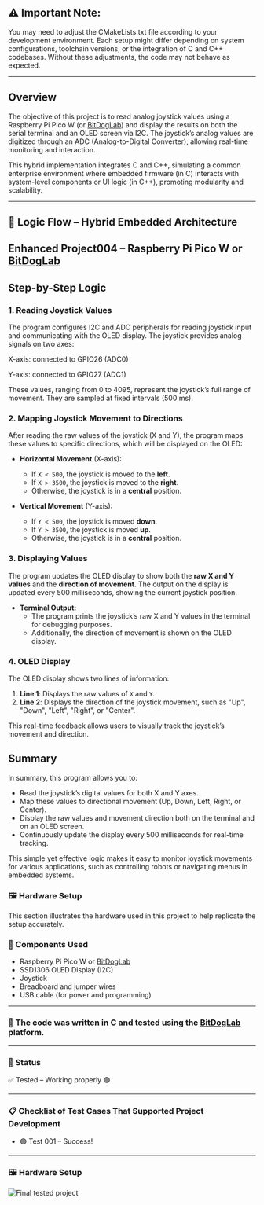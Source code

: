 ## ⚠️ Important Note:
You may need to adjust the CMakeLists.txt file according to your development environment. Each setup might differ depending on system configurations, toolchain versions, or the integration of C and C++ codebases. Without these adjustments, the code may not behave as expected.

---

## Overview

The objective of this project is to read analog joystick values using a Raspberry Pi Pico W (or [BitDogLab](https://github.com/BitDogLab)) and display the results on both the serial terminal and an OLED screen via I2C. The joystick’s analog values are digitized through an ADC (Analog-to-Digital Converter), allowing real-time monitoring and interaction.

This hybrid implementation integrates C and C++, simulating a common enterprise environment where embedded firmware (in C) interacts with system-level components or UI logic (in C++), promoting modularity and scalability.

---

## 🧠 Logic Flow – Hybrid Embedded Architecture

## Enhanced Project004 – Raspberry Pi Pico W or [BitDogLab](https://github.com/BitDogLab)

## Step-by-Step Logic

### 1. **Reading Joystick Values**

The program configures I2C and ADC peripherals for reading joystick input and communicating with the OLED display. The joystick provides analog signals on two axes:

X-axis: connected to GPIO26 (ADC0)

Y-axis: connected to GPIO27 (ADC1)

These values, ranging from 0 to 4095, represent the joystick’s full range of movement. They are sampled at fixed intervals (500 ms).

### 2. **Mapping Joystick Movement to Directions**

After reading the raw values of the joystick (X and Y), the program maps these values to specific directions, which will be displayed on the OLED:

- **Horizontal Movement** (X-axis):
  - If `X < 500`, the joystick is moved to the **left**.
  - If `X > 3500`, the joystick is moved to the **right**.
  - Otherwise, the joystick is in a **central** position.

- **Vertical Movement** (Y-axis):
  - If `Y < 500`, the joystick is moved **down**.
  - If `Y > 3500`, the joystick is moved **up**.
  - Otherwise, the joystick is in a **central** position.

### 3. **Displaying Values**

The program updates the OLED display to show both the **raw X and Y values** and the **direction of movement**. The output on the display is updated every 500 milliseconds, showing the current joystick position.

- **Terminal Output:**
  - The program prints the joystick’s raw X and Y values in the terminal for debugging purposes. 
  - Additionally, the direction of movement is shown on the OLED display.

### 4. **OLED Display**

The OLED display shows two lines of information:
1. **Line 1**: Displays the raw values of `X` and `Y`.
2. **Line 2**: Displays the direction of the joystick movement, such as "Up", "Down", "Left", "Right", or "Center".

This real-time feedback allows users to visually track the joystick’s movement and direction.

## Summary

In summary, this program allows you to:
- Read the joystick’s digital values for both X and Y axes.
- Map these values to directional movement (Up, Down, Left, Right, or Center).
- Display the raw values and movement direction both on the terminal and on an OLED screen.
- Continuously update the display every 500 milliseconds for real-time tracking.

This simple yet effective logic makes it easy to monitor joystick movements for various applications, such as controlling robots or navigating menus in embedded systems.

### 🖼️ Hardware Setup

This section illustrates the hardware used in this project to help replicate the setup accurately.

### 🔧 Components Used

- Raspberry Pi Pico W or [BitDogLab](https://github.com/BitDogLab)
- SSD1306 OLED Display (I2C)
- Joystick
- Breadboard and jumper wires
- USB cable (for power and programming)

---

### 📝 **The code was written in C and tested using the [BitDogLab](https://github.com/BitDogLab) platform.**

---

### 🔧 **Status**

✅ Tested – Working properly 🟢

---

### 📋 **Checklist of Test Cases That Supported Project Development**

- 🟢 Test 001 – Success!

---

### 🖼️ Hardware Setup

![Final tested project](./assets/project004.gif)
